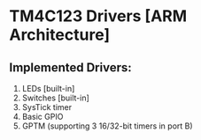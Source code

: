 # TM4C123 Drivers [ARM Architecture]

## Implemented Drivers:
1. LEDs [built-in]
2. Switches [built-in]
3. SysTick timer
4. Basic GPIO
5. GPTM (supporting 3 16/32-bit timers in port B)
